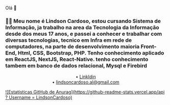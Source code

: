 Olá 👋

<h3>👨‍💻 Meu nome é Lindson Cardoso, estou cursando Sistema de Informação, ja trabalho na area da Tecnologia da Informação desde dos meus 17 anos, e passei a conhecer e trabalhar com diversas tecnologias, tecnico em Infra em rede de computadores, na parte de desenvolvimento maioria Front-End, Html, CSS, Bootstrap, PHP. Tenho conhecimento aplicado em ReactJS, NextJS, React-Native. tenho conhecimento tambem em banco de dados relacional, Mysql e Firebird</h3>

<p align="center">
 • <a href="linkedin.com/in/lindson-cardoso-739334169">LinkIdin</a> <br>
 • <a href="lindsoncardoso.al@gmail.com">lindsoncardoso.al@gmail.com</a>
</p>

[![Estatísticas GitHub de Anurag](https://github-readme-stats.vercel.app/api ? Username = LindsonCardoso)](https://github.com/anuraghazra/github-readme-stats)

